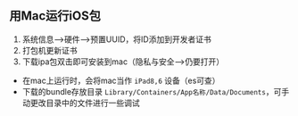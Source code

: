 ## 用Mac运行iOS包
1. 系统信息-->硬件-->预置UUID，将ID添加到开发者证书
2. 打包机更新证书
3. 下载ipa包双击即可安装到mac（隐私与安全-->仍要打开）

- 在mac上运行时，会将mac当作 `iPad8,6` 设备（es可查）
- 下载的bundle存放目录 `Library/Containers/App名称/Data/Documents`，可手动更改目录中的文件进行一些调试
